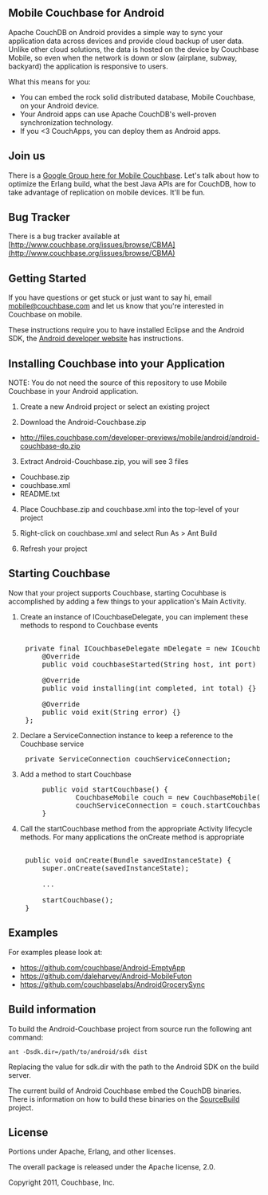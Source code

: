 ## Mobile Couchbase for Android

Apache CouchDB on Android provides a simple way to sync your application data across devices and provide cloud backup of user data. Unlike other cloud solutions, the data is hosted on the device by Couchbase Mobile, so even when the network is down or slow (airplane, subway, backyard) the application is responsive to users.

What this means for you:

* You can embed the rock solid distributed database, Mobile Couchbase, on your Android device.
* Your Android apps can use Apache CouchDB's well-proven synchronization technology.
* If you <3 CouchApps, you can deploy them as Android apps.

## Join us

There is a [Google Group here for Mobile Couchbase](https://groups.google.com/group/mobile-couchbase). Let's talk about how to optimize the Erlang build, what the best Java APIs are for CouchDB, how to take advantage of replication on mobile devices. It'll be fun.

## Bug Tracker

There is a bug tracker available at [http://www.couchbase.org/issues/browse/CBMA](http://www.couchbase.org/issues/browse/CBMA)

## Getting Started

If you have questions or get stuck or just want to say hi, email <mobile@couchbase.com> and let us know that you're interested in Couchbase on mobile.

These instructions require you to have installed Eclipse and the Android SDK, the [Android developer website](http://developer.android.com/sdk/installing.html) has instructions.

## Installing Couchbase into your Application

NOTE: You do not need the source of this repository to use Mobile Couchbase in your Android application.

1.  Create a new Android project or select an existing project

2.  Download the Android-Couchbase.zip
  - http://files.couchbase.com/developer-previews/mobile/android/android-couchbase-dp.zip

3.  Extract Android-Couchbase.zip, you will see 3 files
  - Couchbase.zip
  - couchbase.xml
  - README.txt

4.  Place Couchbase.zip and couchbase.xml into the top-level of your project

5.  Right-click on couchbase.xml and select Run As > Ant Build

6.  Refresh your project

## Starting Couchbase

Now that your project supports Couchbase, starting Cocuhbase is accomplished by adding a few things to your application's Main Activity.

1.  Create an instance of ICouchbaseDelegate, you can implement these methods to respond to Couchbase events
<pre>    
    private final ICouchbaseDelegate mDelegate = new ICouchbaseDelegate() {
        @Override
        public void couchbaseStarted(String host, int port) {}
    
        @Override
        public void installing(int completed, int total) {}
    
        @Override
        public void exit(String error) {}
    };
</pre>

2.  Declare a ServiceConnection instance to keep a reference to the Couchbase service
<pre>
    private ServiceConnection couchServiceConnection;
</pre>

3.  Add a method to start Couchbase
<pre>
        public void startCouchbase() {
                CouchbaseMobile couch = new CouchbaseMobile(getBaseContext(), mCallback);
                couchServiceConnection = couch.startCouchbase();
        }
</pre>

4.  Call the startCouchbase method from the appropriate Activity lifecycle methods.  For many applications the onCreate method is appropriate
<pre>    
    public void onCreate(Bundle savedInstanceState) {
        super.onCreate(savedInstanceState);
    
        ...
    
        startCouchbase();
    }
</pre>    

## Examples

For examples please look at:

* https://github.com/couchbase/Android-EmptyApp
* https://github.com/daleharvey/Android-MobileFuton
* https://github.com/couchbaselabs/AndroidGrocerySync

## Build information

To build the Android-Couchbase project from source run the following ant command:

    ant -Dsdk.dir=/path/to/android/sdk dist

Replacing the value for sdk.dir with the path to the Android SDK on the build server.

The current build of Android Couchbase embed the CouchDB binaries. There is information on how to build these binaries on the [SourceBuild](https://github.com/couchbase/Android-Couchbase-SourceBuild) project.

## License

Portions under Apache, Erlang, and other licenses.

The overall package is released under the Apache license, 2.0.

Copyright 2011, Couchbase, Inc.
